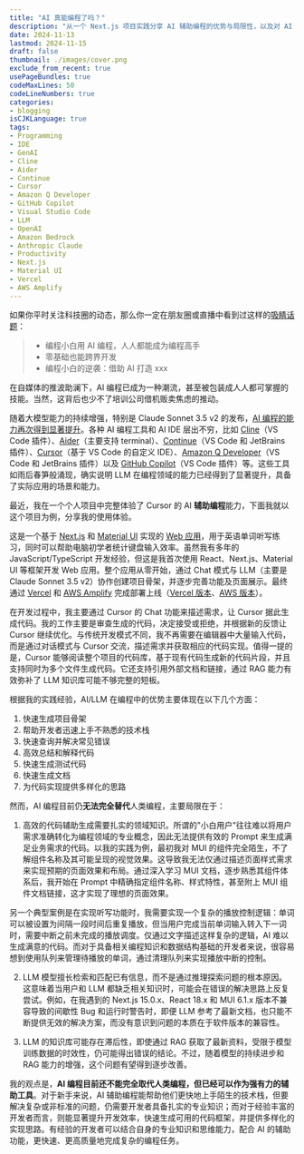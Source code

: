 ```yaml
---
title: "AI 真能编程了吗？"
description: "从一个 Next.js 项目实践分享 AI 辅助编程的优势与局限性，以及对 AI 编程工具的深度体验"
date: 2024-11-13
lastmod: 2024-11-15
draft: false
thumbnail: ./images/cover.png
exclude_from_recent: true
usePageBundles: true
codeMaxLines: 50
codeLineNumbers: true
categories:
- blogging
isCJKLanguage: true
tags:
- Programming
- IDE
- GenAI
- Cline
- Aider
- Continue
- Cursor
- Amazon Q Developer
- GitHub Copilot
- Visual Studio Code
- LLM
- OpenAI
- Amazon Bedrock
- Anthropic Claude
- Productivity
- Next.js
- Material UI
- Vercel
- AWS Amplify
---
```


如果你平时关注科技圈的动态，那么你一定在朋友圈或直播中看到过这样的[吸睛话题][ai-programming-social-content]：

> - 编程小白用 AI 编程，人人都能成为编程高手
> - 零基础也能跨界开发
> - 编程小白的逆袭：借助 AI 打造 xxx

在自媒体的推波助澜下，AI 编程已成为一种潮流，甚至被包装成人人都可掌握的技能。当然，这背后也少不了培训公司借机贩卖焦虑的推动。

<!-- more -->

随着大模型能力的持续增强，特别是 Claude Sonnet 3.5 v2 的发布，[AI 编程的能力再次得到显著提升][swe-bench-sonnet]。各种 AI 编程工具和 AI IDE 层出不穷，比如 [Cline][cline]（VS Code 插件）、[Aider][aider]（主要支持 terminal）、[Continue][continue]（VS Code 和 JetBrains 插件）、[Cursor][cursor]（基于 VS Code 的自定义 IDE）、[Amazon Q Developer][q-developer]（VS Code 和 JetBrains 插件）以及 [GitHub Copilot][github-copilot]（VS Code 插件）等。这些工具如雨后春笋般涌现，确实说明 LLM 在编程领域的能力已经得到了显著提升，具备了实际应用的场景和能力。

最近，我在一个个人项目中完整体验了 Cursor 的 AI **辅助编程**能力，下面我就以这个项目为例，分享我的使用体验。

这是一个基于 [Next.js][nextjs] 和 [Material UI][mui] 实现的 [Web 应用][word-dication-source]，用于英语单词听写练习，同时可以帮助电脑初学者统计键盘输入效率。虽然我有多年的 JavaScript/TypeScript 开发经验，但这是我首次使用 React、Next.js、Material UI 等框架开发 Web 应用。整个应用从零开始，通过 Chat 模式与 LLM（主要是 Claude Sonnet 3.5 v2）协作创建项目骨架，并逐步完善功能及页面展示。最终通过 [Vercel][vercel] 和 [AWS Amplify][amplify-hosting] 完成部署上线（[Vercel 版本][word-dication-on-vercel]、[AWS 版本][word-dication-on-aws]）。

在开发过程中，我主要通过 Cursor 的 Chat 功能来描述需求，让 Cursor 据此生成代码。我的工作主要是审查生成的代码，决定接受或拒绝，并根据新的反馈让 Cursor 继续优化。与传统开发模式不同，我不再需要在编辑器中大量输入代码，而是通过对话模式与 Cursor 交流，描述需求并获取相应的代码实现。值得一提的是，Cursor 能够阅读整个项目的代码库，基于现有代码生成新的代码片段，并且支持同时为多个文件生成代码。它还支持引用外部文档和链接，通过 RAG 能力有效弥补了 LLM 知识库可能不够完整的短板。

根据我的实践经验，AI/LLM 在编程中的优势主要体现在以下几个方面：

1. 快速生成项目骨架
2. 帮助开发者迅速上手不熟悉的技术栈
3. 快速查询并解决常见错误
4. 高效总结和解释代码
5. 快速生成测试代码
6. 快速生成文档
7. 为代码实现提供多样化的思路

然而，AI 编程目前仍**无法完全替代**人类编程，主要局限在于：

1. 高效的代码辅助生成需要扎实的领域知识。所谓的"小白用户"往往难以将用户需求准确转化为编程领域的专业概念，因此无法提供有效的 Prompt 来生成满足业务需求的代码。以我的实践为例，最初我对 MUI 的组件完全陌生，不了解组件名称及其可能呈现的视觉效果。这导致我无法仅通过描述页面样式需求来实现预期的页面效果和布局。通过深入学习 MUI 文档，逐步熟悉其组件体系后，我开始在 Prompt 中精确指定组件名称、样式特性，甚至附上 MUI 组件文档链接，这才实现了理想的页面效果。

另一个典型案例是在实现听写功能时，我需要实现一个复杂的播放控制逻辑：单词可以被设置为间隔一段时间后重复播放，但当用户完成当前单词输入转入下一词时，需要中断之前未完成的播放调度。仅通过文字描述这样复杂的逻辑，AI 难以生成满意的代码。而对于具备相关编程知识和数据结构基础的开发者来说，很容易想到使用队列来管理待播放的单词，通过清理队列来实现播放中断的控制。

2. LLM 模型擅长检索和匹配已有信息，而不是通过推理探索问题的根本原因。这意味着当用户和 LLM 都缺乏相关知识时，可能会在错误的解决思路上反复尝试。例如，在我遇到的 Next.js 15.0.x、React 18.x 和 MUI 6.1.x 版本不兼容导致的间歇性 Bug 和运行时警告时，即便 LLM 参考了最新文档，也只能不断提供无效的解决方案，而没有意识到问题的本质在于软件版本的兼容性。

3. LLM 的知识库可能存在滞后性，即使通过 RAG 获取了最新资料，受限于模型训练数据的时效性，仍可能得出错误的结论。不过，随着模型的持续进步和 RAG 能力的增强，这个问题有望得到逐步改善。

我的观点是，**AI 编程目前还不能完全取代人类编程，但已经可以作为强有力的辅助工具**。对于新手来说，AI 辅助编程能帮助他们更快地上手陌生的技术栈，但要解决复杂或非标准的问题，仍需要开发者具备扎实的专业知识；而对于经验丰富的开发者而言，则能显著提升开发效率，快速生成可用的代码框架，并提供多样化的实现思路。有经验的开发者可以结合自身的专业知识和思维能力，配合 AI 的辅助功能，更快速、更高质量地完成复杂的编程任务。

[ai-programming-social-content]: https://weixin.sogou.com/weixin?type=2&s_from=input&query=%E7%BC%96%E7%A8%8B%E5%B0%8F%E7%99%BD+AI&ie=utf8&_sug_=y&_sug_type_=&w=01019900&sut=6626&sst0=1731470669943&lkt=3%2C1731470667727%2C1731470669841
[swe-bench-sonnet]: https://www.anthropic.com/research/swe-bench-sonnet
[cline]: https://github.com/cline/cline
[aider]: https://aider.chat/
[continue]: https://www.continue.dev/
[cursor]: https://www.cursor.com/
[q-developer]: https://aws.amazon.com/q/developer/
[github-copilot]: https://github.com/features/copilot
[nextjs]: https://nextjs.org/
[mui]: https://mui.com/
[vercel]: https://vercel.com/
[amplify-hosting]: https://aws.amazon.com/amplify/hosting/
[word-dication-on-aws]: https://dictation.aws.kane.mx/
[word-dication-on-vercel]: https://dictation.vercel.kane.mx/
[word-dication-source]: https://github.com/zxkane/word-dictation-practice